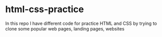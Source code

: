 # html-css-practice
In this repo I have different code for practice HTML and CSS by trying to clone some popular web pages, landing pages, websites
